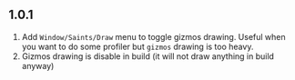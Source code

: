 ## 1.0.1 ##

1.  Add `Window/Saints/Draw` menu to toggle gizmos drawing. Useful when you want to do some profiler but `gizmos` drawing is too heavy.
2.  Gizmos drawing is disable in build (it will not draw anything in build anyway)
